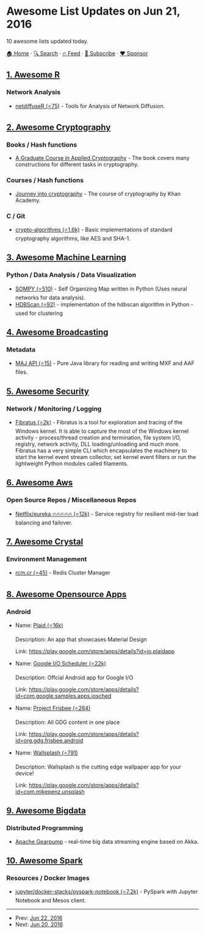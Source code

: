 # Awesome List Updates on Jun 21, 2016

10 awesome lists updated today.

[🏠 Home](/README.md) · [🔍 Search](https://www.trackawesomelist.com/search/) · [🔥 Feed](https://www.trackawesomelist.com/rss.xml) · [📮 Subscribe](https://trackawesomelist.us17.list-manage.com/subscribe?u=d2f0117aa829c83a63ec63c2f&id=36a103854c) · [❤️  Sponsor](https://github.com/sponsors/theowenyoung)



## [1. Awesome R](/content/qinwf/awesome-R/README.md)

### Network Analysis

*   [netdiffuseR (⭐75)](https://github.com/USCCANA/netdiffuseR) - Tools for Analysis of Network Diffusion.

## [2. Awesome Cryptography](/content/sobolevn/awesome-cryptography/README.md)

### Books / Hash functions

*   [A Graduate Course in Applied Cryptography](https://crypto.stanford.edu/~dabo/cryptobook/) - The book covers many constructions for different tasks in cryptography.

### Courses / Hash functions

*   [Journey into cryptography](https://www.khanacademy.org/computing/computer-science/cryptography) - The course of cryptography by Khan Academy.

### C / Git

*   [crypto-algorithms (⭐1.6k)](https://github.com/B-Con/crypto-algorithms) - Basic implementations of standard cryptography algorithms, like AES and SHA-1.

## [3. Awesome Machine Learning](/content/josephmisiti/awesome-machine-learning/README.md)

### Python / Data Analysis / Data Visualization

*   [SOMPY (⭐510)](https://github.com/sevamoo/SOMPY) - Self Organizing Map written in Python (Uses neural networks for data analysis).
*   [HDBScan (⭐92)](https://github.com/lmcinnes/hdbscan) - implementation of the hdbscan algorithm in Python - used for clustering

## [4. Awesome Broadcasting](/content/ebu/awesome-broadcasting/README.md)

### Metadata

*   [MAJ API (⭐15)](https://github.com/AMWA-TV/maj) - Pure Java library for reading and writing MXF and AAF files.

## [5. Awesome Security](/content/sbilly/awesome-security/README.md)

### Network / Monitoring / Logging

*   [Fibratus (⭐2k)](https://github.com/rabbitstack/fibratus) - Fibratus is a tool for exploration and tracing of the Windows kernel. It is able to capture the most of the Windows kernel activity - process/thread creation and termination, file system I/O, registry, network activity, DLL loading/unloading and much more. Fibratus has a very simple CLI which encapsulates the machinery to start the kernel event stream collector, set kernel event filters or run the lightweight Python modules called filaments.

## [6. Awesome Aws](/content/donnemartin/awesome-aws/README.md)

### Open Source Repos / Miscellaneous Repos

*   [Netflix/eureka :fire::fire::fire::fire::fire: (⭐12k)](https://github.com/Netflix/eureka) - Service registry for resilient mid-tier load balancing and failover.

## [7. Awesome Crystal](/content/veelenga/awesome-crystal/README.md)

### Environment Management

*   [rcm.cr (⭐45)](https://github.com/maiha/rcm.cr) - Redis Cluster Manager

## [8. Awesome Opensource Apps](/content/unicodeveloper/awesome-opensource-apps/README.md)

### Android

- Name: [Plaid (⭐16k)](https://github.com/nickbutcher/plaid)

  Description: An app that showcases Material Design

  Link: <https://play.google.com/store/apps/details?id=io.plaidapp>


- Name: [Google I/O Scheduler (⭐22k)](https://github.com/google/iosched)

  Description: Offcial Android app for Google I/O

  Link: <https://play.google.com/store/apps/details?id=com.google.samples.apps.iosched>


- Name: [Project Frisbee (⭐264)](https://github.com/gdg-x/frisbee)

  Description: All GDG content in one place

  Link: <https://play.google.com/store/apps/details?id=org.gdg.frisbee.android>


- Name: [Wallsplash (⭐791)](https://github.com/mikepenz/wallsplash-android)

  Description: Wallsplash is the cutting edge wallpaper app for your device!

  Link: <https://play.google.com/store/apps/details?id=com.mikepenz.unsplash>



## [9. Awesome Bigdata](/content/newTendermint/awesome-bigdata/README.md)

### Distributed Programming

*   [Apache Gearpump](http://gearpump.apache.org/) - real-time big data streaming engine based on Akka.

## [10. Awesome Spark](/content/awesome-spark/awesome-spark/README.md)

### Resources / Docker Images

*   [jupyter/docker-stacks/pyspark-notebook (⭐7.2k)](https://github.com/jupyter/docker-stacks/tree/master/pyspark-notebook) - PySpark with Jupyter Notebook and Mesos client.

---

- Prev: [Jun 22, 2016](/content/2016/06/22/README.md)
- Next: [Jun 20, 2016](/content/2016/06/20/README.md)